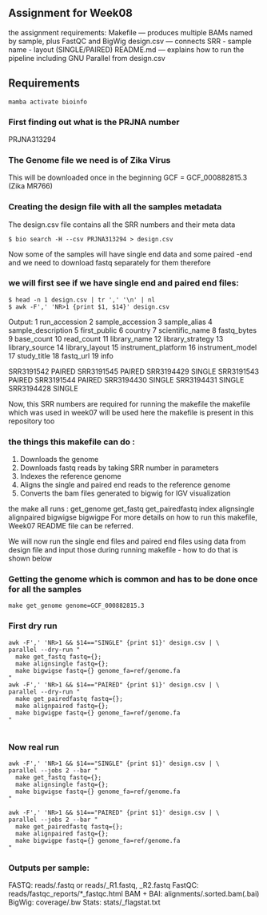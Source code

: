 ## Assignment for Week08 
the assignment requirements:
Makefile — produces multiple BAMs named by sample, plus FastQC and BigWig
design.csv — connects SRR - sample name - layout (SINGLE/PAIRED)
README.md — explains how to run the pipeline including GNU Parallel from design.csv

## Requirements
```
mamba activate bioinfo
```

### First finding out what is the PRJNA number 
PRJNA313294

### The Genome file we need is of Zika Virus 
This will be downloaded once in the beginning 
GCF = GCF_000882815.3 (Zika MR766)

### Creating the design file with all the samples metadata 
The design.csv file contains all the SRR numbers and their meta data
```
$ bio search -H --csv PRJNA313294 > design.csv
```
Now some of the samples will have single end data and some paired -end and we need to download fastq separately for them therefore 
### we will first see if we have single end and paired end files: 
```
$ head -n 1 design.csv | tr ',' '\n' | nl
$ awk -F',' 'NR>1 {print $1, $14}' design.csv 
```
Output: 
     1	run_accession
     2	sample_accession
     3	sample_alias
     4	sample_description
     5	first_public
     6	country
     7	scientific_name
     8	fastq_bytes
     9	base_count
    10	read_count
    11	library_name
    12	library_strategy
    13	library_source
    14	library_layout
    15	instrument_platform
    16	instrument_model
    17	study_title
    18	fastq_url
    19	info

SRR3191542 PAIRED
SRR3191545 PAIRED
SRR3194429 SINGLE
SRR3191543 PAIRED
SRR3191544 PAIRED
SRR3194430 SINGLE
SRR3194431 SINGLE
SRR3194428 SINGLE


Now, this SRR numbers are required for running the makefile 
the makefile which was used in week07 will be used here 
the makefile is present in this repository too 
### the things this makefile can do : 
1. Downloads the genome 
2. Downloads fastq reads by taking SRR number in parameters
3. Indexes the reference genome
4. Aligns the single and paired end reads to the reference genome
5. Converts the bam files generated to bigwig for IGV visualization

the make all runs :  get_genome	get_fastq get_pairedfastq index alignsingle alignpaired bigwigse bigwigpe
For more details on how to run this makefile, Week07 README file can be referred. 

We will now run the single end files and paired end files using data from design file and input those during running makefile - how to do that is shown below

### Getting the genome which is common and has to be done once for all the samples 
```
make get_genome genome=GCF_000882815.3
```

### First dry run 
```
awk -F',' 'NR>1 && $14=="SINGLE" {print $1}' design.csv | \
parallel --dry-run "
  make get_fastq fastq={};
  make alignsingle fastq={};
  make bigwigse fastq={} genome_fa=ref/genome.fa
"
awk -F',' 'NR>1 && $14=="PAIRED" {print $1}' design.csv | \
parallel --dry-run "
  make get_pairedfastq fastq={};
  make alignpaired fastq={};
  make bigwigpe fastq={} genome_fa=ref/genome.fa
"


```
### Now real run 
```
awk -F',' 'NR>1 && $14=="SINGLE" {print $1}' design.csv | \
parallel --jobs 2 --bar "
  make get_fastq fastq={};
  make alignsingle fastq={};
  make bigwigse fastq={} genome_fa=ref/genome.fa
"

awk -F',' 'NR>1 && $14=="PAIRED" {print $1}' design.csv | \
parallel --jobs 2 --bar "
  make get_pairedfastq fastq={};
  make alignpaired fastq={};
  make bigwigpe fastq={} genome_fa=ref/genome.fa
"

```
### Outputs per sample:
FASTQ: reads/<sample>.fastq or reads/<sample>_R1.fastq, _R2.fastq
FastQC: reads/fastqc_reports/*_fastqc.html
BAM + BAI: alignments/<sample>.sorted.bam(.bai)
BigWig: coverage/<sample>.bw
Stats: stats/<sample>_flagstat.txt
